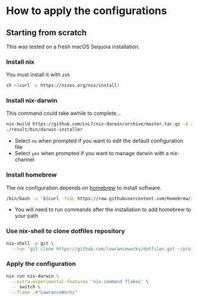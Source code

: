 # How to apply the configurations

## Starting from scratch

This was tested on a fresh macOS Sequoia installation.

### Install nix

You must install it with `zsh`

```zsh
sh <(curl -L https://nixos.org/nix/install)
```

### Install nix-darwin

This command could take awhile to complete...

```zsh
nix-build https://github.com/LnL7/nix-darwin/archive/master.tar.gz -A installer
./result/bin/darwin-installer
```

- Select `no` when prompted if you want to edit the default configuration file
- Select `yes` when prompted if you want to manage darwin with a nix-channel

### Install homebrew

The nix configuration depends on [homebrew]() to install software.

```zsh
/bin/bash -c "$(curl -fsSL https://raw.githubusercontent.com/Homebrew/install/HEAD/install.sh)"
```

- You will need to run commands after the installation to add homebrew to your path

### Use nix-shell to clone dotfiles repository

```zsh
nix-shell -p git \
  --run 'git clone https://github.com/lowranceworks/dotfiles.git ~/projects/lowranceworks/dotfiles'
```

### Apply the configuration

```zsh
nix run nix-darwin \
  --extra-experimental-features 'nix-command flakes' \
  -- switch \
  --flake .#"LowranceWorks"
```
